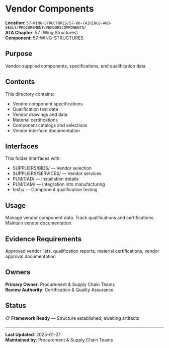 # Vendor Components

**Location**: `57-WING-STRUCTURES/57-80-FAIRINGS-AND-SEALS/PROCUREMENT/VENDORSCOMPONENTS/`  
**ATA Chapter**: 57 (Wing Structures)  
**Component**: 57-WING-STRUCTURES

## Purpose

Vendor-supplied components, specifications, and qualification data

## Contents

This directory contains:

- Vendor component specifications
- Qualification test data
- Vendor drawings and data
- Material certifications
- Component catalogs and selections
- Vendor interface documentation

## Interfaces

This folder interfaces with:

- SUPPLIERS/BIDS/ — Vendor selection
- SUPPLIERS/SERVICES/ — Vendor services
- PLM/CAD/ — Installation details
- PLM/CAM/ — Integration into manufacturing
- tests/ — Component qualification testing

## Usage

Manage vendor component data. Track qualifications and certifications. Maintain vendor documentation.

## Evidence Requirements

Approved vendor lists, qualification reports, material certifications, vendor approval documentation

## Owners

**Primary Owner**: Procurement & Supply Chain Teams  
**Review Authority**: Certification & Quality Assurance

## Status

📋 **Framework Ready** — Structure established, awaiting artifacts

---

**Last Updated**: 2025-01-27  
**Maintained by**: Procurement & Supply Chain Teams
